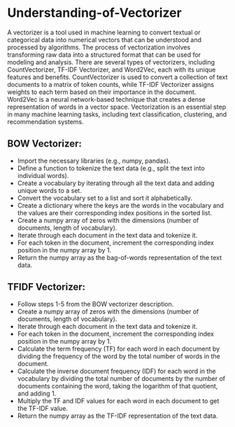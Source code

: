 # Understanding-of-Vectorizer

A vectorizer is a tool used in machine learning to convert textual or categorical data into numerical vectors that can be understood and processed by algorithms. The process of vectorization involves transforming raw data into a structured format that can be used for modeling and analysis. There are several types of vectorizers, including CountVectorizer, TF-IDF Vectorizer, and Word2Vec, each with its unique features and benefits. CountVectorizer is used to convert a collection of text documents to a matrix of token counts, while TF-IDF Vectorizer assigns weights to each term based on their importance in the document. Word2Vec is a neural network-based technique that creates a dense representation of words in a vector space. Vectorization is an essential step in many machine learning tasks, including text classification, clustering, and recommendation systems.

## BOW Vectorizer:

- Import the necessary libraries (e.g., numpy, pandas).
- Define a function to tokenize the text data (e.g., split the text into individual words).
- Create a vocabulary by iterating through all the text data and adding unique words to a set.
- Convert the vocabulary set to a list and sort it alphabetically.
- Create a dictionary where the keys are the words in the vocabulary and the values are their corresponding index positions in the sorted list.
- Create a numpy array of zeros with the dimensions (number of documents, length of vocabulary).
- Iterate through each document in the text data and tokenize it.
- For each token in the document, increment the corresponding index position in the numpy array by 1.
- Return the numpy array as the bag-of-words representation of the text data.

## TFIDF Vectorizer:

- Follow steps 1-5 from the BOW vectorizer description.
- Create a numpy array of zeros with the dimensions (number of documents, length of vocabulary).
- Iterate through each document in the text data and tokenize it.
- For each token in the document, increment the corresponding index position in the numpy array by 1.
- Calculate the term frequency (TF) for each word in each document by dividing the frequency of the word by the total number of words in the document.
- Calculate the inverse document frequency (IDF) for each word in the vocabulary by dividing the total number of documents by the number of documents containing the word, taking the logarithm of that quotient, and adding 1.
- Multiply the TF and IDF values for each word in each document to get the TF-IDF value.
- Return the numpy array as the TF-IDF representation of the text data.

